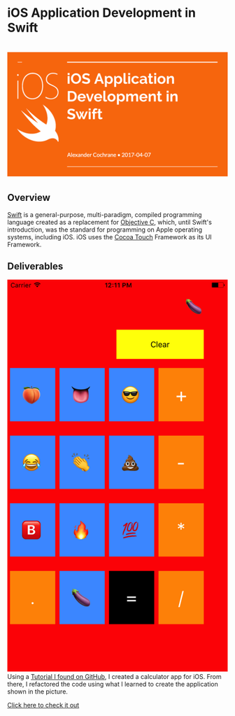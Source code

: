 # iOS Application Development in Swift

# ![iOS Application Development in Swift](image/header.png)

## Overview

[Swift](http://swift.org) is a general-purpose, multi-paradigm, compiled programming language created as a replacement for [Objective C](https://developer.apple.com/library/content/documentation/Cocoa/Conceptual/ProgrammingWithObjectiveC/Introduction/Introduction.html), which, until Swift's introduction, was the standard for programming on Apple operating systems, including iOS. iOS uses the [Cocoa Touch](https://developer.apple.com/library/content/documentation/General/Conceptual/DevPedia-CocoaCore/Cocoa.html) Framework as its UI Framework.

## Deliverables

![Screenshot from Emoji Calculator](image/screenshot.png)
Using a [Tutorial I found on GitHub](https://github.com/fnk0/iOS-Calculator-Tutorial), I created a calculator app for iOS. From there, I refactored the code using what I learned to create the application shown in the picture.
 
 [Click here to check it out](emoji-calculator.zip)

